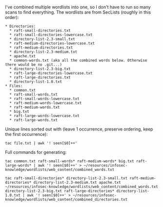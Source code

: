 I've combined multiple wordlists into one, so I don't have to run so many scans to find everything. The wordlists are from SecLists (roughly in this order):

    * Directories:
      * raft-small-directories.txt
      * raft-small-directories-lowercase.txt
      * directory-list-2.3-small.txt
      * raft-medium-directories-lowercase.txt
      * raft-medium-directories.txt
      * directory-list-2.3-medium.txt
      * apache.txt 
      * common-words.txt (aka all the combined words below. Otherwise there would be no .git...)
      * directory-list-2.3-big.txt
      * raft-large-directories-lowercase.txt
      * raft-large-directories.txt 
      * directory-list-1.0.txt
    * Files:
      * common.txt
      * raft-small-words.txt
      * raft-small-words-lowercase.txt
      * raft-medium-words-lowercase.txt
      * raft-medium-words.txt
      * big.txt
      * raft-large-words-lowercase.txt
      * raft-large-words.txt          

Unique lines sorted out with (leave 1 occurrence, preserve ordering, keep the first occurrence):

```
tac file.txt | awk '! seen[$0]++'
```

Full commands for generating:

```
tac common.txt raft-small-words* raft-medium-words* big.txt raft-large-words* | awk '! seen[$0]++' > ~/resources/infosec-knowledge/wordlists/web_content/combined_words.txt

tac raft-small-directories* directory-list-2.3-small.txt raft-medium-directories* directory-list-2.3-medium.txt apache.txt ~/resources/infosec-knowledge/wordlists/web_content/combined_words.txt directory-list-2.3-big.txt raft-large-directories* directory-list-1.0.txt | awk '! seen[$0]++' > ~/resources/infosec-knowledge/wordlists/web_content/combined_directories.txt
```

